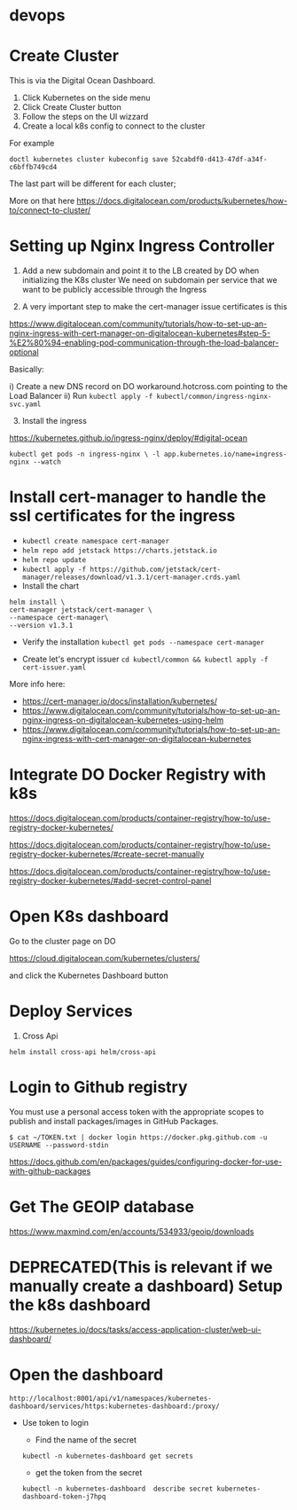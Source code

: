 # devops

Create Cluster
===

This is via the Digital Ocean Dashboard. 

1. Click Kubernetes on the side menu
2. Click Create Cluster button
3. Follow the steps on the UI wizzard
4. Create a local k8s config to connect to the cluster

For example

`doctl kubernetes cluster kubeconfig save 52cabdf0-d413-47df-a34f-c6bffb749cd4`

The last part will be different for each cluster; 

More on that here https://docs.digitalocean.com/products/kubernetes/how-to/connect-to-cluster/

Setting up Nginx Ingress Controller
===
1. Add a new subdomain and point it to the LB created by DO when initializing the K8s cluster
  We need on subdomain per service that we want to be publicly accessible through the Ingress

2. A very important step to make the cert-manager issue certificates is this 

https://www.digitalocean.com/community/tutorials/how-to-set-up-an-nginx-ingress-with-cert-manager-on-digitalocean-kubernetes#step-5-%E2%80%94-enabling-pod-communication-through-the-load-balancer-optional

Basically:

i) Create a new DNS record on DO workaround.hotcross.com pointing to the Load Balancer
ii) Run `kubectl apply -f kubectl/common/ingress-nginx-svc.yaml`
  
3. Install the ingress

https://kubernetes.github.io/ingress-nginx/deploy/#digital-ocean

`kubectl get pods -n ingress-nginx \
  -l app.kubernetes.io/name=ingress-nginx --watch`

Install cert-manager to handle the ssl certificates for the ingress
===

  - `kubectl create namespace cert-manager`
  - `helm repo add jetstack https://charts.jetstack.io`
  - `helm repo update`
  - `kubectl apply -f https://github.com/jetstack/cert-manager/releases/download/v1.3.1/cert-manager.crds.yaml`
  - Install the chart

  ```
  helm install \
  cert-manager jetstack/cert-manager \
  --namespace cert-manager\
  --version v1.3.1
  ```

  - Verify the installation
  `kubectl get pods --namespace cert-manager`


  - Create let's encrypt issuer
  `cd kubectl/common && kubectl apply -f cert-issuer.yaml`


More info here:
- https://cert-manager.io/docs/installation/kubernetes/
- https://www.digitalocean.com/community/tutorials/how-to-set-up-an-nginx-ingress-on-digitalocean-kubernetes-using-helm
- https://www.digitalocean.com/community/tutorials/how-to-set-up-an-nginx-ingress-with-cert-manager-on-digitalocean-kubernetes

Integrate DO Docker Registry with k8s
===
https://docs.digitalocean.com/products/container-registry/how-to/use-registry-docker-kubernetes/

https://docs.digitalocean.com/products/container-registry/how-to/use-registry-docker-kubernetes/#create-secret-manually

https://docs.digitalocean.com/products/container-registry/how-to/use-registry-docker-kubernetes/#add-secret-control-panel


Open K8s dashboard
===

Go to the cluster page on DO 

https://cloud.digitalocean.com/kubernetes/clusters/ 

and click the Kubernetes Dashboard button

Deploy Services
===

1. Cross Api

`helm install cross-api helm/cross-api`

Login to Github registry
===

You must use a personal access token with the appropriate scopes to publish and install packages/images in GitHub Packages.

`$ cat ~/TOKEN.txt | docker login https://docker.pkg.github.com -u USERNAME --password-stdin`

https://docs.github.com/en/packages/guides/configuring-docker-for-use-with-github-packages

Get The GEOIP database
===
https://www.maxmind.com/en/accounts/534933/geoip/downloads

**DEPRECATED(This is relevant if we manually create a dashboard)**
Setup the k8s dashboard
===

https://kubernetes.io/docs/tasks/access-application-cluster/web-ui-dashboard/

Open the dashboard
===

`http://localhost:8001/api/v1/namespaces/kubernetes-dashboard/services/https:kubernetes-dashboard:/proxy/`

- Use token to login
  - Find the name of the secret

  `kubectl -n kubernetes-dashboard get secrets`

  - get the token from the secret

  `kubectl -n kubernetes-dashboard  describe secret kubernetes-dashboard-token-j7hpq`
